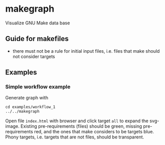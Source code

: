 # makegraph
Visualize GNU Make data base

## Guide for makefiles
- there must not be a rule for initial input files, i.e. files that make should
  not consider targets

## Examples
### Simple workflow example
Generate graph with

    cd examples/workflow_1
    ../../makegraph
    
Open file `index.html` with browser and click target `all` to expand the
svg-image. Existing pre-requirements (files) should be green, missing
pre-requirements red, and the ones that make considers to be targets blue. Phony
targets, i.e. targets that are not files, should be transparent.

